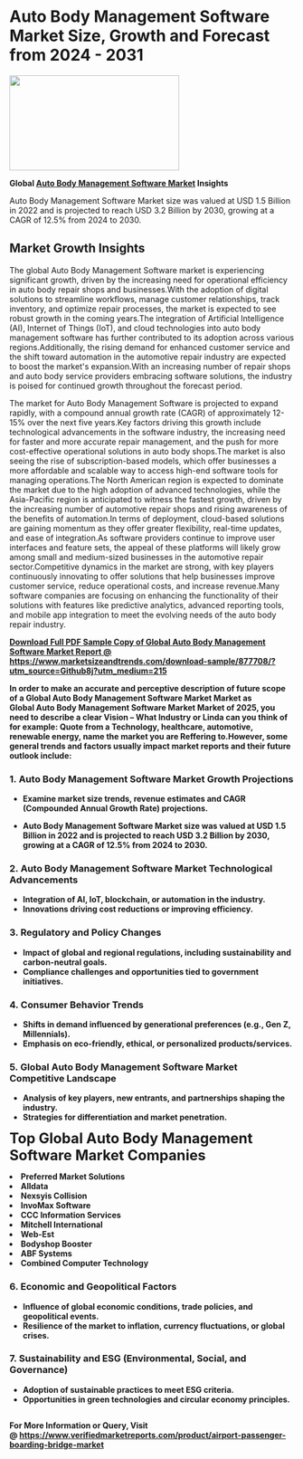 <H1>Auto Body Management Software Market Size, Growth and Forecast from 2024 - 2031</H1><img class="aligncenter size-medium wp-image-584254" src="https://thirdeyenews.in/wp-content/uploads/2024/09/Global-Market-Research-300x168.jpeg" alt="" width="300" height="168" /><p><strong>Global&nbsp;<a href="https://www.marketsizeandtrends.com/download-sample/877708/?utm_source=Github8j?utm_medium=215">Auto Body Management Software Market</a> Insights</strong></p><p>Auto Body Management Software Market size was valued at USD 1.5 Billion in 2022 and is projected to reach USD 3.2 Billion by 2030, growing at a CAGR of 12.5% from 2024 to 2030.</p><p><h2>Market Growth Insights</h2> <p>The global Auto Body Management Software market is experiencing significant growth, driven by the increasing need for operational efficiency in auto body repair shops and businesses.With the adoption of digital solutions to streamline workflows, manage customer relationships, track inventory, and optimize repair processes, the market is expected to see robust growth in the coming years.The integration of Artificial Intelligence (AI), Internet of Things (IoT), and cloud technologies into auto body management software has further contributed to its adoption across various regions.Additionally, the rising demand for enhanced customer service and the shift toward automation in the automotive repair industry are expected to boost the market's expansion.With an increasing number of repair shops and auto body service providers embracing software solutions, the industry is poised for continued growth throughout the forecast period.</p> <p><strong><a href="#"></a></strong></p> <p>The market for Auto Body Management Software is projected to expand rapidly, with a compound annual growth rate (CAGR) of approximately 12-15% over the next five years.Key factors driving this growth include technological advancements in the software industry, the increasing need for faster and more accurate repair management, and the push for more cost-effective operational solutions in auto body shops.The market is also seeing the rise of subscription-based models, which offer businesses a more affordable and scalable way to access high-end software tools for managing operations.The North American region is expected to dominate the market due to the high adoption of advanced technologies, while the Asia-Pacific region is anticipated to witness the fastest growth, driven by the increasing number of automotive repair shops and rising awareness of the benefits of automation.In terms of deployment, cloud-based solutions are gaining momentum as they offer greater flexibility, real-time updates, and ease of integration.As software providers continue to improve user interfaces and feature sets, the appeal of these platforms will likely grow among small and medium-sized businesses in the automotive repair sector.Competitive dynamics in the market are strong, with key players continuously innovating to offer solutions that help businesses improve customer service, reduce operational costs, and increase revenue.Many software companies are focusing on enhancing the functionality of their solutions with features like predictive analytics, advanced reporting tools, and mobile app integration to meet the evolving needs of the auto body repair industry.</p> <p><strong><a href="#"></p><p><span class=""><strong>Download Full PDF Sample Copy of Global Auto Body Management Software Market Report</strong> @ <a href="https://www.marketsizeandtrends.com/download-sample/877708/?utm_source=Github8j?utm_medium=215" target="_blank">https://www.marketsizeandtrends.com/download-sample/877708/?utm_source=Github8j?utm_medium=215</a></span></p><p>In order to make an accurate and perceptive description of future scope of a Global&nbsp;Auto Body Management Software Market Market as Global&nbsp;Auto Body Management Software Market Market of 2025, you need to describe a clear Vision &ndash; What Industry or Linda can you think of for example: Quote from a Technology, healthcare, automotive, renewable energy, name the market you are Reffering to.However, some general trends and factors usually impact market reports and their future outlook include:</p><h3>1.&nbsp;<strong>Auto Body Management Software Market Growth Projections</strong></h3><ul><li>Examine market size trends, revenue estimates and CAGR (Compounded Annual Growth Rate) projections.</li><li><p>Auto Body Management Software Market size was valued at USD 1.5 Billion in 2022 and is projected to reach USD 3.2 Billion by 2030, growing at a CAGR of 12.5% from 2024 to 2030.</p></li></ul><h3>2.&nbsp;<strong>Auto Body Management Software Market Technological Advancements</strong></h3><ul><li>Integration of AI, IoT, blockchain, or automation in the industry.</li><li>Innovations driving cost reductions or improving efficiency.</li></ul><h3>3.&nbsp;<strong>Regulatory and Policy Changes</strong></h3><ul><li>Impact of global and regional regulations, including sustainability and carbon-neutral goals.</li><li>Compliance challenges and opportunities tied to government initiatives.</li></ul><h3>4.&nbsp;<strong>Consumer Behavior Trends</strong></h3><ul><li>Shifts in demand influenced by generational preferences (e.g., Gen Z, Millennials).</li><li>Emphasis on eco-friendly, ethical, or personalized products/services.</li></ul><h3>5.&nbsp;<strong>Global Auto Body Management Software Market Competitive Landscape</strong></h3><ul><li>Analysis of key players, new entrants, and partnerships shaping the industry.</li><li>Strategies for differentiation and market penetration.</li></ul><p data-pm-slice="1 1 []"><span style="color: inherit; font-family: inherit; font-size: 25px;">Top Global Auto Body Management Software Market Companies</span></p><div class="" data-test-id=""><p><li>Preferred Market Solutions</li><li> Alldata</li><li> Nexsyis Collision</li><li> InvoMax Software</li><li> CCC Information Services</li><li> Mitchell International</li><li> Web-Est</li><li> Bodyshop Booster</li><li> ABF Systems</li><li> Combined Computer Technology</li></p></div><h3>6.&nbsp;<strong>Economic and Geopolitical Factors</strong></h3><ul><li>Influence of global economic conditions, trade policies, and geopolitical events.</li><li>Resilience of the market to inflation, currency fluctuations, or global crises.</li></ul><h3>7.&nbsp;<strong>Sustainability and ESG (Environmental, Social, and Governance)</strong></h3><ul><li>Adoption of sustainable practices to meet ESG criteria.</li><li>Opportunities in green technologies and circular economy principles.</li></ul><h2><strong style="font-size: 14px;">For More Information or Query, Visit @&nbsp;</strong><a style="background-color: #ffffff; font-size: 14px;" href="https://www.marketsizeandtrends.com/report/auto-body-management-software-market/" target="_blank">https://www.verifiedmarketreports.com/product/airport-passenger-boarding-bridge-market</a></h2>